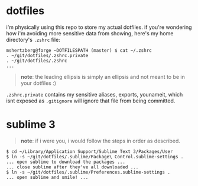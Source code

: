 dotfiles
========

i'm physically using this repo to store my actual dotfiles. if you're wondering how i'm avoiding more sensitive data from showing, here's my home directory's `.zshrc` file:

```
mshertzberg@forge ~DOTFILESPATH (master) $ cat ~/.zshrc
. ~/git/dotfiles/.zshrc.private
. ~/git/dotfiles/.zshrc
...
```

> __note__: the leading ellipsis is simply an ellipsis and not meant to be in your dotfiles :)

`.zshrc.private` contains my sensitive aliases, exports, younameit, which isnt exposed as `.gitignore` will ignore that file from being committed.

sublime 3
=========
> __note__: if i were you, i would follow the steps in order as described.

```
$ cd ~/Library/Application Support/Sublime Text 3/Packages/User
$ ln -s ~/git/dotfiles/.sublime/Package\ Control.sublime-settings .
... open sublime to download the packages ...
... close sublime after they've all downloaded ...
$ ln -s ~/git/dotfiles/.sublime/Preferences.sublime-settings .
... open sublime and smile! ...
```
